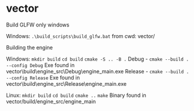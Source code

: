 # vector

Build GLFW only windows

Windows:
`.\build_scripts\build_glfw.bat` from cwd: vector/

Building the engine

Windows:
`mkdir build`
`cd build`
`cmake -S .. -B .`
Debug - `cmake --build . --config Debug` Exe found in vector\build\engine_src\Debug\engine_main.exe
Release - `cmake --build . --config Release` Exe found in vector\build\engine_src\Release\engine_main.exe

Linux:
`mkdir build`
`cd build`
`cmake ..`
`make`
Binary found in vector/build/engine_src/engine_main
